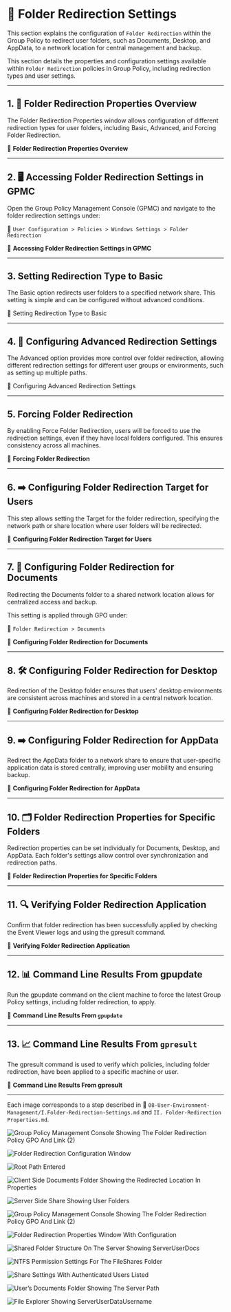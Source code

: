 # 🔧 Folder Redirection Settings
This section explains the configuration of `Folder Redirection` within the Group Policy to redirect user folders, such as Documents, Desktop, and AppData, to a network location for central management and backup.

This section details the properties and configuration settings available within `Folder Redirection` policies in Group Policy, including redirection types and user settings.

---

## 1. 📑 Folder Redirection Properties Overview

The Folder Redirection Properties window allows configuration of different redirection types for user folders, including Basic, Advanced, and Forcing Folder Redirection.

📸 **Folder Redirection Properties Overview**

---

## 2. 🖥️ Accessing Folder Redirection Settings in GPMC

Open the Group Policy Management Console (GPMC) and navigate to the folder redirection settings under: 

  📁 `User Configuration > Policies > Windows Settings > Folder Redirection`

📸 **Accessing Folder Redirection Settings in GPMC**

---

## 3. Setting Redirection Type to Basic

The Basic option redirects user folders to a specified network share. This setting is simple and can be configured without advanced conditions.

📸 Setting Redirection Type to Basic

---

## 4. 🔄 Configuring Advanced Redirection Settings

The Advanced option provides more control over folder redirection, allowing different redirection settings for different user groups or environments, such as setting up multiple paths.

📸 Configuring Advanced Redirection Settings

---

## 5. Forcing Folder Redirection

By enabling Force Folder Redirection, users will be forced to use the redirection settings, even if they have local folders configured. This ensures consistency across all machines.

📸 **Forcing Folder Redirection**

---

## 6. ➡️ Configuring Folder Redirection Target for Users

This step allows setting the Target for the folder redirection, specifying the network path or share location where user folders will be redirected.

📸 **Configuring Folder Redirection Target for Users**

---

## 7. 📁 Configuring Folder Redirection for Documents

Redirecting the Documents folder to a shared network location allows for centralized access and backup. 

This setting is applied through GPO under: 

  📁 `Folder Redirection > Documents`

📸 **Configuring Folder Redirection for Documents**

---

## 8. 🛠️ Configuring Folder Redirection for Desktop

Redirection of the Desktop folder ensures that users' desktop environments are consistent across machines and stored in a central network location.

📸 **Configuring Folder Redirection for Desktop**

---

## 9. ➡️ Configuring Folder Redirection for AppData

Redirect the AppData folder to a network share to ensure that user-specific application data is stored centrally, improving user mobility and ensuring backup.

📸 **Configuring Folder Redirection for AppData**

---

## 10. 🗂️ Folder Redirection Properties for Specific Folders

Redirection properties can be set individually for Documents, Desktop, and AppData. Each folder's settings allow control over synchronization and redirection paths.

📸 **Folder Redirection Properties for Specific Folders**

---

## 11. 🔍 Verifying Folder Redirection Application

Confirm that folder redirection has been successfully applied by checking the Event Viewer logs and using the gpresult command.

📸 **Verifying Folder Redirection Application**

---

## 12. 📊 Command Line Results From gpupdate

Run the gpupdate command on the client machine to force the latest Group Policy settings, including folder redirection, to apply.

📸 **Command Line Results From `gpupdate`**

---

## 13. 📈 Command Line Results From `gpresult`

The gpresult command is used to verify which policies, including folder redirection, have been applied to a specific machine or user.

📸 **Command Line Results From gpresult**

---

Each image corresponds to a step described in 📂 `08-User-Environment-Management/I.Folder-Redirection-Settings.md` and `II. Folder-Redirection Properties.md`.

![Group Policy Management Console Showing The Folder Redirection Policy GPO And Link (2)](https://github.com/user-attachments/assets/75107291-3d2f-4691-a235-df719372b559)

![Folder Redirection Configuration Window](https://github.com/user-attachments/assets/797fd428-1c6e-4c1d-a671-64d6aad6c198)
  
![Root Path Entered](https://github.com/user-attachments/assets/8c0dc5da-1191-4ba7-9105-75b8b2195deb)

![Client Side Documents Folder Showing the Redirected Location In Properties](https://github.com/user-attachments/assets/44b93241-be75-4f16-9945-e25f78bd08a1)

![Server Side Share Showing User Folders](https://github.com/user-attachments/assets/84313e57-e680-41fd-9336-5f7f1d170dec)


![Group Policy Management Console Showing The Folder Redirection Policy GPO And Link (2)](https://github.com/user-attachments/assets/7a6b5186-8001-41d2-9b92-97325d2c48b5)

![Folder Redirection Properties Window With Configuration](https://github.com/user-attachments/assets/bda6c476-6430-4b88-bc7a-3bd71f590c4a)

![Shared Folder Structure On The Server Showing ServerUserDocs](https://github.com/user-attachments/assets/64c80926-489a-4cff-a541-11ff220415cb)

![NTFS Permission Settings For The FileShares Folder](https://github.com/user-attachments/assets/274be70b-4d35-4bc3-8438-2d7964943369)

![Share Settings With Authenticated Users Listed](https://github.com/user-attachments/assets/de3e23a0-8852-4047-8354-9be238e0a9be)

![User’s Documents Folder Showing The Server Path](https://github.com/user-attachments/assets/edf69bc9-71e1-434b-8ddc-7d91d2f1c6e3)

![File Explorer Showing ServerUserDataUsername](https://github.com/user-attachments/assets/0868574e-ea46-4e9a-986f-e6da18a12f3d)
